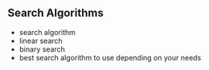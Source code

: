 ## Search Algorithms

- search algorithm
- linear search
- binary search
- best search algorithm to use depending on your needs 
